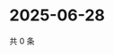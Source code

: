 # 2025-06-28

共 0 条

<!-- BEGIN ZHIHUQUESTIONS -->
<!-- 最后更新时间 Sat Jun 28 2025 23:10:23 GMT+0800 (China Standard Time) -->

<!-- END ZHIHUQUESTIONS -->

